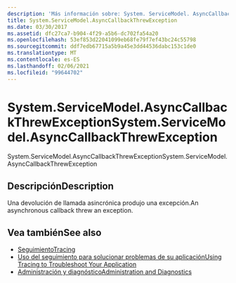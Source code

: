 ```yaml
---
description: 'Más información sobre: System. ServiceModel. AsyncCallbackThrewException'
title: System.ServiceModel.AsyncCallbackThrewException
ms.date: 03/30/2017
ms.assetid: dfc27ca7-b904-4f29-a5b6-dc702fa54a20
ms.openlocfilehash: 53ef853d22041099eb68fe79f7ef43bc24c55798
ms.sourcegitcommit: ddf7edb67715a5b9a45e3dd44536dabc153c1de0
ms.translationtype: MT
ms.contentlocale: es-ES
ms.lasthandoff: 02/06/2021
ms.locfileid: "99644702"
---
```

# <a name="systemservicemodelasynccallbackthrewexception"></a><span data-ttu-id="e7a76-103">System.ServiceModel.AsyncCallbackThrewException</span><span class="sxs-lookup"><span data-stu-id="e7a76-103">System.ServiceModel.AsyncCallbackThrewException</span></span>

<span data-ttu-id="e7a76-104">System.ServiceModel.AsyncCallbackThrewException</span><span class="sxs-lookup"><span data-stu-id="e7a76-104">System.ServiceModel.AsyncCallbackThrewException</span></span>  
  
## <a name="description"></a><span data-ttu-id="e7a76-105">Descripción</span><span class="sxs-lookup"><span data-stu-id="e7a76-105">Description</span></span>  

 <span data-ttu-id="e7a76-106">Una devolución de llamada asincrónica produjo una excepción.</span><span class="sxs-lookup"><span data-stu-id="e7a76-106">An asynchronous callback threw an exception.</span></span>  
  
## <a name="see-also"></a><span data-ttu-id="e7a76-107">Vea también</span><span class="sxs-lookup"><span data-stu-id="e7a76-107">See also</span></span>

- [<span data-ttu-id="e7a76-108">Seguimiento</span><span class="sxs-lookup"><span data-stu-id="e7a76-108">Tracing</span></span>](index.md)
- [<span data-ttu-id="e7a76-109">Uso del seguimiento para solucionar problemas de su aplicación</span><span class="sxs-lookup"><span data-stu-id="e7a76-109">Using Tracing to Troubleshoot Your Application</span></span>](using-tracing-to-troubleshoot-your-application.md)
- [<span data-ttu-id="e7a76-110">Administración y diagnóstico</span><span class="sxs-lookup"><span data-stu-id="e7a76-110">Administration and Diagnostics</span></span>](../index.md)
